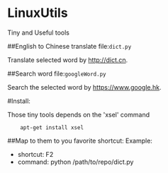 # LinuxUtils
Tiny and Useful tools

##English to Chinese translate
file:`dict.py`

Translate selected word by http://dict.cn.

##Search word
file:`googleWord.py`

Search the selected word by https://www.google.hk.

#Install:

Those tiny tools depends on the 'xsel' command
~~~~{bash}
	apt-get install xsel
~~~~

##Map to them to you favorite shortcut:
Example:
* shortcut:	F2
* command:	python /path/to/repo/dict.py


